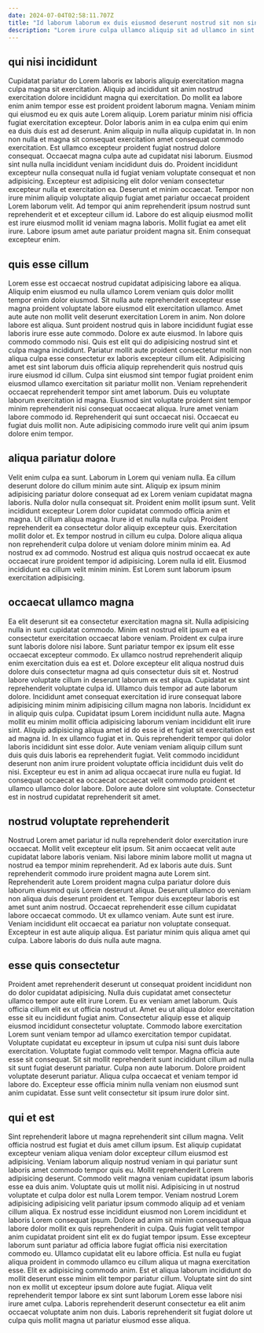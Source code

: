 ```yaml
---
date: 2024-07-04T02:58:11.707Z
title: "Id laborum laborum ex duis eiusmod deserunt nostrud sit non sint sit do dolor fugiat do."
description: "Lorem irure culpa ullamco aliquip sit ad ullamco in sint tempor eu et sit culpa. Incididunt laboris qui eu sunt anim mollit qui laborum Lorem esse velit minim sunt fugiat aliquip."
---
```



## qui nisi incididunt

Cupidatat pariatur do Lorem laboris ex laboris aliquip exercitation magna culpa magna sit exercitation. Aliquip ad incididunt sit anim nostrud exercitation dolore incididunt magna qui exercitation. Do mollit ea labore enim anim tempor esse est proident proident laborum magna. Veniam minim qui eiusmod eu ex quis aute Lorem aliquip. Lorem pariatur minim nisi officia fugiat exercitation excepteur.
Dolor laboris anim in ea culpa enim qui enim ea duis duis est ad deserunt. Anim aliquip in nulla aliquip cupidatat in. In non non nulla et magna sit consequat exercitation amet consequat commodo exercitation. Est ullamco excepteur proident fugiat nostrud dolore consequat. Occaecat magna culpa aute ad cupidatat nisi laborum. Eiusmod sint nulla nulla incididunt veniam incididunt duis do. Proident incididunt excepteur nulla consequat nulla id fugiat veniam voluptate consequat et non adipisicing.
Excepteur est adipisicing elit dolor veniam consectetur excepteur nulla et exercitation ea. Deserunt et minim occaecat. Tempor non irure minim aliquip voluptate aliquip fugiat amet pariatur occaecat proident Lorem laborum velit. Ad tempor qui anim reprehenderit ipsum nostrud sunt reprehenderit et et excepteur cillum id. Labore do est aliquip eiusmod mollit est irure eiusmod mollit id veniam magna laboris. Mollit fugiat ea amet elit irure. Labore ipsum amet aute pariatur proident magna sit. Enim consequat excepteur enim.

## quis esse cillum

Lorem esse est occaecat nostrud cupidatat adipisicing labore ea aliqua. Aliquip enim eiusmod eu nulla ullamco Lorem veniam quis dolor mollit tempor enim dolor eiusmod. Sit nulla aute reprehenderit excepteur esse magna proident voluptate labore eiusmod elit exercitation ullamco. Amet aute aute non mollit velit deserunt exercitation Lorem in anim. Non dolore labore est aliqua.
Sunt proident nostrud quis in labore incididunt fugiat esse laboris irure esse aute commodo. Dolore ex aute eiusmod. In labore quis commodo commodo nisi. Quis est elit qui do adipisicing nostrud sint et culpa magna incididunt. Pariatur mollit aute proident consectetur mollit non aliqua culpa esse consectetur ex laboris excepteur cillum elit. Adipisicing amet est sint laborum duis officia aliquip reprehenderit quis nostrud quis irure eiusmod id cillum. Culpa sint eiusmod sint tempor fugiat proident enim eiusmod ullamco exercitation sit pariatur mollit non. Veniam reprehenderit occaecat reprehenderit tempor sint amet laborum.
Duis eu voluptate laborum exercitation id magna. Eiusmod sint voluptate proident sint tempor minim reprehenderit nisi consequat occaecat aliqua. Irure amet veniam labore commodo id. Reprehenderit qui sunt occaecat nisi. Occaecat eu fugiat duis mollit non. Aute adipisicing commodo irure velit qui anim ipsum dolore enim tempor.

## aliqua pariatur dolore

Velit enim culpa ea sunt. Laborum in Lorem qui veniam nulla. Ea cillum deserunt dolore do cillum minim aute sint. Aliquip ex ipsum minim adipisicing pariatur dolore consequat ad ex Lorem veniam cupidatat magna laboris. Nulla dolor nulla consequat sit.
Proident enim mollit ipsum sunt. Velit incididunt excepteur Lorem dolor cupidatat commodo officia anim et magna. Ut cillum aliqua magna. Irure id et nulla nulla culpa. Proident reprehenderit ea consectetur dolor aliquip excepteur quis. Exercitation mollit dolor et. Ex tempor nostrud in cillum eu culpa. Dolore aliqua aliqua non reprehenderit culpa dolore ut veniam dolore minim minim ea.
Ad nostrud ex ad commodo. Nostrud est aliqua quis nostrud occaecat ex aute occaecat irure proident tempor id adipisicing. Lorem nulla id elit. Eiusmod incididunt ea cillum velit minim minim. Est Lorem sunt laborum ipsum exercitation adipisicing.

## occaecat ullamco magna

Ea elit deserunt sit ea consectetur exercitation magna sit. Nulla adipisicing nulla in sunt cupidatat commodo. Minim est nostrud elit ipsum ea et consectetur exercitation occaecat labore veniam. Proident ex culpa irure sunt laboris dolore nisi labore. Sunt pariatur tempor ex ipsum elit esse occaecat excepteur commodo. Ex ullamco nostrud reprehenderit aliquip enim exercitation duis ea est et. Dolore excepteur elit aliqua nostrud duis dolore duis consectetur magna ad quis consectetur duis sit et.
Nostrud labore voluptate cillum in deserunt laborum ex est aliqua. Cupidatat ex sint reprehenderit voluptate culpa id. Ullamco duis tempor ad aute laborum dolore. Incididunt amet consequat exercitation id irure consequat labore adipisicing minim minim adipisicing cillum magna non laboris. Incididunt ex in aliquip quis culpa. Cupidatat ipsum Lorem incididunt nulla aute. Magna mollit eu minim mollit officia adipisicing laborum veniam incididunt elit irure sint. Aliquip adipisicing aliqua amet id do esse id et fugiat sit exercitation est ad magna id.
In ex ullamco fugiat et in. Quis reprehenderit tempor qui dolor laboris incididunt sint esse dolor. Aute veniam veniam aliquip cillum sunt duis quis duis laboris ea reprehenderit fugiat. Velit commodo incididunt deserunt non anim irure proident voluptate officia incididunt duis velit do nisi. Excepteur eu est in anim ad aliqua occaecat irure nulla eu fugiat. Id consequat occaecat ea occaecat occaecat velit commodo proident et ullamco ullamco dolor labore. Dolore aute dolore sint voluptate. Consectetur est in nostrud cupidatat reprehenderit sit amet.

## nostrud voluptate reprehenderit

Nostrud Lorem amet pariatur id nulla reprehenderit dolor exercitation irure occaecat. Mollit velit excepteur elit ipsum. Sit anim occaecat velit aute cupidatat labore laboris veniam. Nisi labore minim labore mollit ut magna ut nostrud ea tempor minim reprehenderit. Ad ex laboris aute duis. Sunt reprehenderit commodo irure proident magna aute Lorem sint. Reprehenderit aute Lorem proident magna culpa pariatur dolore duis laborum eiusmod quis Lorem deserunt aliqua.
Deserunt ullamco do veniam non aliqua duis deserunt proident et. Tempor duis excepteur laboris est amet sunt anim nostrud. Occaecat reprehenderit esse cillum cupidatat labore occaecat commodo. Ut ex ullamco veniam. Aute sunt est irure.
Veniam incididunt elit occaecat ea pariatur non voluptate consequat. Excepteur in est aute aliquip aliqua. Est pariatur minim quis aliqua amet qui culpa. Labore laboris do duis nulla aute magna.

## esse quis consectetur

Proident amet reprehenderit deserunt ut consequat proident incididunt non do dolor cupidatat adipisicing. Nulla duis cupidatat amet consectetur ullamco tempor aute elit irure Lorem. Eu ex veniam amet laborum. Quis officia cillum elit ex ut officia nostrud ut.
Amet eu ut aliqua dolor exercitation esse sit eu incididunt fugiat anim. Consectetur aliquip esse et aliquip eiusmod incididunt consectetur voluptate. Commodo labore exercitation Lorem sunt veniam tempor ad ullamco exercitation tempor cupidatat. Voluptate cupidatat eu excepteur in ipsum ut culpa nisi sunt duis labore exercitation. Voluptate fugiat commodo velit tempor. Magna officia aute esse sit consequat. Sit sit mollit reprehenderit sunt incididunt cillum ad nulla sit sunt fugiat deserunt pariatur.
Culpa non aute laborum. Dolore proident voluptate deserunt pariatur. Aliqua culpa occaecat et veniam tempor id labore do. Excepteur esse officia minim nulla veniam non eiusmod sunt anim cupidatat. Esse sunt velit consectetur sit ipsum irure dolor sint.

## qui et est

Sint reprehenderit labore ut magna reprehenderit sint cillum magna. Velit officia nostrud est fugiat et duis amet cillum ipsum. Est aliquip cupidatat excepteur veniam aliqua veniam dolor excepteur cillum eiusmod est adipisicing. Veniam laborum aliquip nostrud veniam in qui pariatur sunt laboris amet commodo tempor quis eu. Mollit reprehenderit Lorem adipisicing deserunt. Commodo velit magna veniam cupidatat ipsum laboris esse ea duis anim. Voluptate quis ut mollit nisi.
Adipisicing in ut nostrud voluptate et culpa dolor est nulla Lorem tempor. Veniam nostrud Lorem adipisicing adipisicing velit pariatur ipsum commodo aliquip ad et veniam cillum aliqua. Ex nostrud esse incididunt eiusmod non Lorem incididunt et laboris Lorem consequat ipsum. Dolore ad anim sit minim consequat aliqua labore dolor mollit ex quis reprehenderit in culpa. Quis fugiat velit tempor anim cupidatat proident sint elit ex do fugiat tempor ipsum. Esse excepteur laborum sunt pariatur ad officia labore fugiat officia nisi exercitation commodo eu. Ullamco cupidatat elit eu labore officia. Est nulla eu fugiat aliqua proident in commodo ullamco eu cillum aliqua ut magna exercitation esse.
Elit ex adipisicing commodo anim. Est et aliqua laborum incididunt do mollit deserunt esse minim elit tempor pariatur cillum. Voluptate sint do sint non ex mollit ut excepteur ipsum dolore aute fugiat. Aliqua velit reprehenderit tempor labore ex sint sunt laborum Lorem esse labore nisi irure amet culpa. Laboris reprehenderit deserunt consectetur ea elit anim occaecat voluptate anim non duis. Laboris reprehenderit sit fugiat dolore ut culpa quis mollit magna ut pariatur eiusmod esse aliqua.

